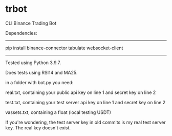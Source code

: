 # trbot

CLI Binance Trading Bot

Dependencies:

---

pip install binance-connector tabulate websocket-client

---

Tested using Python 3.9.7.

Does tests using RSI14 and MA25.


in a folder with bot.py you need:

real.txt, containing your public api key on line 1 and secret key on line 2

test.txt, containing your test server api key on line 1 and secret key on line 2

vassets.txt, containing a float (local testing USDT)

If you're wondering, the test server key in old commits is my real test server key. The real key doesn't exist.
